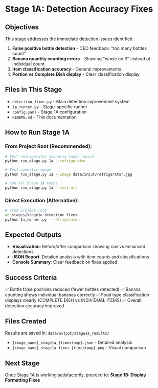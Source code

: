 # Stage 1A: Detection Accuracy Fixes

## Objectives
This stage addresses the immediate detection issues identified:

1. **False positive bottle detection** - CEO feedback: "too many bottles count"
2. **Banana quantity counting errors** - Showing "whole on 3" instead of individual count
3. **Item classification accuracy** - General improvements
4. **Portion vs Complete Dish display** - Clear classification display

## Files in This Stage

- `detection_fixer.py` - Main detection improvement system
- `1a_runner.py` - Stage-specific runner  
- `config.yaml` - Stage 1A configuration
- `README.md` - This documentation

## How to Run Stage 1A

### From Project Root (Recommended):
```bash
# Test refrigerator scenario (main focus)
python run_stage.py 1a --refrigerator

# Test specific image
python run_stage.py 1a --image data/input/refrigerator.jpg

# Run all Stage 1A tests
python run_stage.py 1a --test-all
```

### Direct Execution (Alternative):
```bash
# From project root
cd stages/stage1a_detection_fixes
python 1a_runner.py --refrigerator
```

## Expected Outputs

- **Visualization**: Before/after comparison showing raw vs enhanced detections
- **JSON Report**: Detailed analysis with item counts and classifications
- **Console Summary**: Clear feedback on fixes applied

## Success Criteria

✅ Bottle false positives reduced (fewer bottles detected)
✅ Banana counting shows individual bananas correctly
✅ Food type classification displays clearly (COMPLETE DISH vs INDIVIDUAL ITEMS)
✅ Overall detection accuracy improved

## Files Created

Results are saved in: `data/output/stage1a_results/`

- `{image_name}_stage1a_{timestamp}.json` - Detailed analysis
- `{image_name}_stage1a_fixes_{timestamp}.png` - Visual comparison

## Next Stage

Once Stage 1A is working satisfactorily, proceed to:
**Stage 1B: Display Formatting Fixes**
